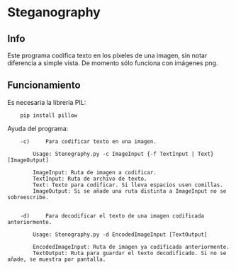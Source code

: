# Steganography


## Info

Este programa codifica texto en los píxeles de una imagen, sin notar diferencia a simple vista.
De momento sólo funciona con imágenes png.


## Funcionamiento

Es necesaria la librería PIL:

		pip install pillow

Ayuda del programa:

		-c)     Para codificar texto en una imagen.

			Usage: Stenography.py -c ImageInput {-f TextInput | Text} [ImageOutput]

			ImageInput: Ruta de imagen a codificar.
			TextInput: Ruta de archivo de texto.
			Text: Texto para codificar. Si lleva espacios usen comillas.
			ImageOutput: Si se añade una ruta distinta a ImageInput no se sobreescribe.


		-d)     Para decodificar el texto de una imagen codificada anteriormente.

			Usage: Stenography.py -d EncodedImageInput [TextOutput]

			EncodedImageInput: Ruta de imagen ya codificada anteriormente.
			TextOutput: Ruta para guardar el texto decodificado. Si no se añade, se muestra por pantalla.
